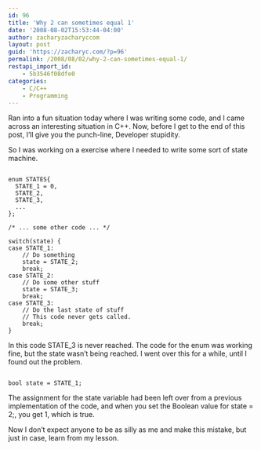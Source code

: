 ```yaml
---
id: 96
title: 'Why 2 can sometimes equal 1'
date: '2008-08-02T15:53:44-04:00'
author: zacharyzacharyccom
layout: post
guid: 'https://zacharyc.com/?p=96'
permalink: /2008/08/02/why-2-can-sometimes-equal-1/
restapi_import_id:
    - 5b3546f08dfe0
categories:
    - C/C++
    - Programming
---
```


Ran into a fun situation today where I was writing some code, and I came across an interesting situation in C++. Now, before I get to the end of this post, I’ll give you the punch-line, Developer stupidity.

So I was working on a exercise where I needed to write some sort of state machine.

```

enum STATES{
  STATE_1 = 0,
  STATE_2,
  STATE_3,
  ...
};

/* ... some other code ... */

switch(state) {
case STATE_1:
    // Do something
    state = STATE_2;
    break;
case STATE_2:
    // Do some other stuff
    state = STATE_3;
    break;
case STATE_3:
    // Do the last state of stuff
    // This code never gets called.
    break;
}
```

In this code STATE\_3 is never reached. The code for the enum was working fine, but the state wasn’t being reached. I went over this for a while, until I found out the problem.

```

bool state = STATE_1;
```

The assignment for the state variable had been left over from a previous implementation of the code, and when you set the Boolean value for state = 2;, you get 1, which is true.

Now I don’t expect anyone to be as silly as me and make this mistake, but just in case, learn from my lesson.
